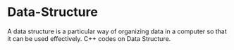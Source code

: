 # Data-Structure
A data structure is a particular way of organizing data in a computer so that it can be used effectively. C++ codes on Data Structure.
